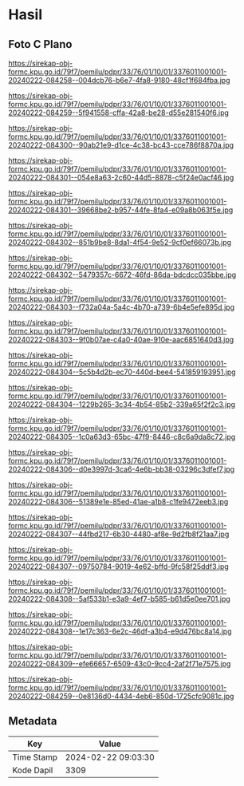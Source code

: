 # Hasil

## Foto C Plano

https://sirekap-obj-formc.kpu.go.id/79f7/pemilu/pdpr/33/76/01/10/01/3376011001001-20240222-084258--004dcb76-b6e7-4fa8-9180-48cf1f684fba.jpg

https://sirekap-obj-formc.kpu.go.id/79f7/pemilu/pdpr/33/76/01/10/01/3376011001001-20240222-084259--5f941558-cffa-42a8-be28-d55e281540f6.jpg

https://sirekap-obj-formc.kpu.go.id/79f7/pemilu/pdpr/33/76/01/10/01/3376011001001-20240222-084300--90ab21e9-d1ce-4c38-bc43-cce786f8870a.jpg

https://sirekap-obj-formc.kpu.go.id/79f7/pemilu/pdpr/33/76/01/10/01/3376011001001-20240222-084301--054e8a63-2c60-44d5-8878-c5f24e0acf46.jpg

https://sirekap-obj-formc.kpu.go.id/79f7/pemilu/pdpr/33/76/01/10/01/3376011001001-20240222-084301--39668be2-b957-44fe-8fa4-e09a8b063f5e.jpg

https://sirekap-obj-formc.kpu.go.id/79f7/pemilu/pdpr/33/76/01/10/01/3376011001001-20240222-084302--851b9be8-8da1-4f54-9e52-9cf0ef66073b.jpg

https://sirekap-obj-formc.kpu.go.id/79f7/pemilu/pdpr/33/76/01/10/01/3376011001001-20240222-084302--5479357c-6672-46fd-86da-bdcdcc035bbe.jpg

https://sirekap-obj-formc.kpu.go.id/79f7/pemilu/pdpr/33/76/01/10/01/3376011001001-20240222-084303--f732a04a-5a4c-4b70-a739-6b4e5efe895d.jpg

https://sirekap-obj-formc.kpu.go.id/79f7/pemilu/pdpr/33/76/01/10/01/3376011001001-20240222-084303--9f0b07ae-c4a0-40ae-910e-aac6851640d3.jpg

https://sirekap-obj-formc.kpu.go.id/79f7/pemilu/pdpr/33/76/01/10/01/3376011001001-20240222-084304--5c5b4d2b-ec70-440d-bee4-541859193951.jpg

https://sirekap-obj-formc.kpu.go.id/79f7/pemilu/pdpr/33/76/01/10/01/3376011001001-20240222-084304--1229b265-3c34-4b54-85b2-339a65f2f2c3.jpg

https://sirekap-obj-formc.kpu.go.id/79f7/pemilu/pdpr/33/76/01/10/01/3376011001001-20240222-084305--1c0a63d3-65bc-47f9-8446-c8c6a9da8c72.jpg

https://sirekap-obj-formc.kpu.go.id/79f7/pemilu/pdpr/33/76/01/10/01/3376011001001-20240222-084306--d0e3997d-3ca6-4e6b-bb38-03296c3dfef7.jpg

https://sirekap-obj-formc.kpu.go.id/79f7/pemilu/pdpr/33/76/01/10/01/3376011001001-20240222-084306--51389e1e-85ed-41ae-a1b8-c1fe9472eeb3.jpg

https://sirekap-obj-formc.kpu.go.id/79f7/pemilu/pdpr/33/76/01/10/01/3376011001001-20240222-084307--44fbd217-6b30-4480-af8e-9d2fb8f21aa7.jpg

https://sirekap-obj-formc.kpu.go.id/79f7/pemilu/pdpr/33/76/01/10/01/3376011001001-20240222-084307--09750784-9019-4e62-bffd-9fc58f25ddf3.jpg

https://sirekap-obj-formc.kpu.go.id/79f7/pemilu/pdpr/33/76/01/10/01/3376011001001-20240222-084308--5af533b1-e3a9-4ef7-b585-b61d5e0ee701.jpg

https://sirekap-obj-formc.kpu.go.id/79f7/pemilu/pdpr/33/76/01/10/01/3376011001001-20240222-084308--1e17c363-6e2c-46df-a3b4-e9d476bc8a14.jpg

https://sirekap-obj-formc.kpu.go.id/79f7/pemilu/pdpr/33/76/01/10/01/3376011001001-20240222-084309--efe66657-6509-43c0-9cc4-2af2f71e7575.jpg

https://sirekap-obj-formc.kpu.go.id/79f7/pemilu/pdpr/33/76/01/10/01/3376011001001-20240222-084259--0e8136d0-4434-4eb6-850d-1725cfc9081c.jpg


## Metadata

| Key        | Value               |
| ---------- | ------------------- |
| Time Stamp | 2024-02-22 09:03:30 |
| Kode Dapil | 3309                |



